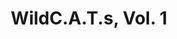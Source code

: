 ---
title: "WildC.A.T.s, Vol. 1"
issue: 12A
issue_nr: 12
full_title: A Gathering Of Eagles
subtitle: ""
story_arc: ""
crossover: ""
variant: ""
publisher: Image Comics
creators: 
  - H.K. Proger
  - Chris Claremont
  - Jim Lee
release_date: "Aug 08, 1994"
release_year: 1994
genre:
  - Action
  - Adventure
  - Super-Heroes
format: Comic
pages: 36
signed_by: ""
price: 2.5
---
